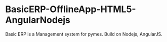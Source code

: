 BasicERP-OfflineApp-HTML5-AngularNodejs
=======================================

Basic ERP is a Management system for pymes. Build on Nodejs, AngularJS.
